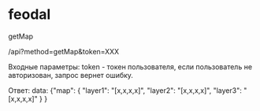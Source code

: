 # feodal

getMap

/api?method=getMap&token=XXX

Входные параметры:
token - токен пользователя, если пользователь не авторизован, запрос вернет ошибку.

Ответ:
data: 
    {"map":
        {
            "layer1": "[x,x,x,x]",
            "layer2": "[x,x,x,x]",
            "layer3": "[x,x,x,x]"
        }
    }